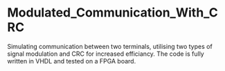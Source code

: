# Modulated_Communication_With_CRC

Simulating communication between two terminals, utilising two types of signal modulation and CRC for increased efficiancy. The code is fully written in VHDL and tested on a FPGA board.
